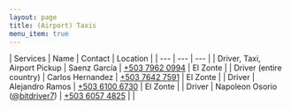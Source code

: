 ```yaml
---
layout: page
title: (Airport) Taxis
menu_item: true
---
```


| Services | Name | Contact | Location |
| --- | --- | --- |
| Driver, Taxi, Airport Pickup | Saenz García | [+503 7962 0994](tel:+50379620994) | El Zonte |
| Driver (entire country) | Carlos Hernandez | [+503 7642 7591](tel:+50376427591) | El Zonte |
| Driver | Alejandro Ramos | [+503 6100 6730](tel:+50361006730) | El Zonte |
| Driver | Napoleon Osorio ([@bitdriver7](https://twitter.com/bitdriver7)) | [+503 6057 4825](tel:+50360574825) | |

